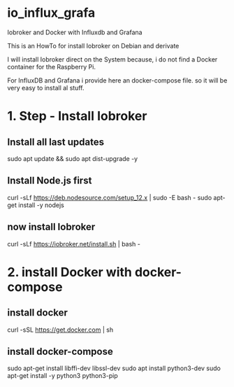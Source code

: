 # io_influx_grafa

Iobroker and Docker with Influxdb and Grafana

This is an HowTo for install Iobroker on Debian and derivate

I will install Iobroker direct on the System because, i do not find
a Docker container for the Raspberry Pi.

For InfluxDB and Grafana i provide here an docker-compose file.
so it will be very easy to install al stuff.


# 1. Step - Install Iobroker

## Install all last updates
sudo apt update && sudo apt dist-upgrade -y

## Install Node.js first
curl -sLf https://deb.nodesource.com/setup_12.x | sudo -E bash -
sudo apt-get install -y nodejs

## now install Iobroker
curl -sLf https://iobroker.net/install.sh | bash -


# 2. install Docker with docker-compose 

## install docker
curl -sSL https://get.docker.com | sh

## install docker-compose
sudo apt-get install libffi-dev libssl-dev
sudo apt install python3-dev
sudo apt-get install -y python3 python3-pip


